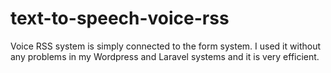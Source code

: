 # text-to-speech-voice-rss
Voice RSS system is simply connected to the form system. I used it without any problems in my Wordpress and Laravel systems and it is very efficient.
